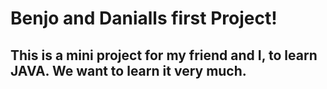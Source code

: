 # Benjo and Danialls first Project!
## This is a mini project for my friend and I, to learn JAVA. We want to learn it very much.